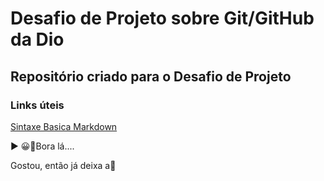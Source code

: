 # Desafio de Projeto sobre Git/GitHub da Dio
## Repositório criado para o Desafio de Projeto

### Links úteis
[Sintaxe Basica Markdown](https://www.markdownguide.org/basic-syntax/)

▶ 😀👀Bora lá....

Gostou, então já deixa a🌟
